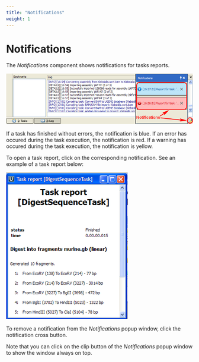 ```yaml
---
title: "Notifications"
weight: 1
---
```



# Notifications

The _Notifications_ component shows notifications for tasks reports.


![](/images/4227218/4456862.png)

If a task has finished without errors, the notification is blue. If an error has occured during the task execution, the notification is red. If a warning has occured during the task execution, the notification is yellow.

To open a task report, click on the corresponding notification. See an example of a task report below:


![](/images/4227218/4456863.png)

To remove a notification from the _Notifications_ popup window, click the notification cross button.

Note that you can click on the clip button of the _Notifications_ popup window to show the window always on top.
